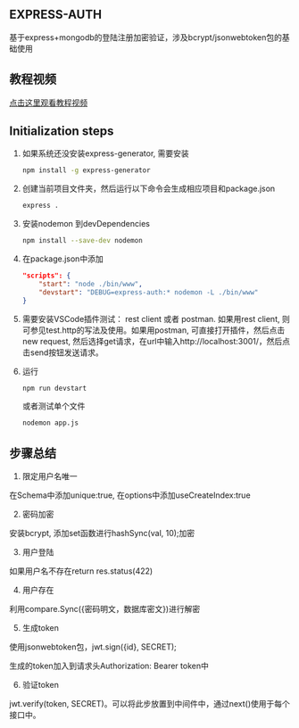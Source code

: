 ## EXPRESS-AUTH
基于express+mongodb的登陆注册加密验证，涉及bcrypt/jsonwebtoken包的基础使用


## 教程视频
[点击这里观看教程视频](https://www.bilibili.com/video/av49391383/?vd_source=3703b240ee351fea2917407ab83866fc)

## Initialization steps

1. 如果系统还没安装express-generator, 需要安装

    ```sh
    npm install -g express-generator
    ```

2. 创建当前项目文件夹，然后运行以下命令会生成相应项目和package.json

    ```sh
    express .
    ```

3. 安装nodemon 到devDependencies

    ```sh
    npm install --save-dev nodemon
    ```

4. 在package.json中添加

    ```json
    "scripts": {
        "start": "node ./bin/www",
        "devstart": "DEBUG=express-auth:* nodemon -L ./bin/www"
    }
    ```

5. 需要安装VSCode插件测试： rest client 或者 postman. 如果用rest client, 则可参见test.http的写法及使用。如果用postman, 可直接打开插件，然后点击new request, 然后选择get请求，在url中输入http://localhost:3001/，然后点击send按钮发送请求。

6. 运行

    ```sh
    npm run devstart
    ```

    或者测试单个文件

    ```sh
    nodemon app.js
    ```


## 步骤总结
1. 限定用户名唯一

在Schema中添加unique:true, 在options中添加useCreateIndex:true

2. 密码加密

安装bcrypt, 添加set函数进行hashSync(val, 10);加密

3. 用户登陆

如果用户名不存在return res.status(422)

4. 用户存在

利用compare.Sync({密码明文，数据库密文})进行解密

5. 生成token

使用jsonwebtoken包，jwt.sign({id}, SECRET);

生成的token加入到请求头Authorization: Bearer token中

6. 验证token

jwt.verify(token, SECRET)。可以将此步放置到中间件中，通过next()使用于每个接口中。